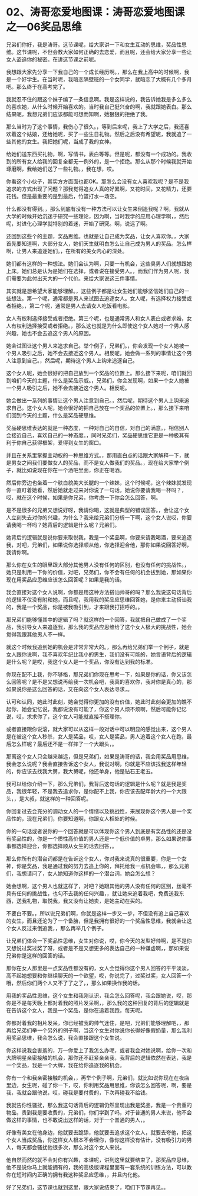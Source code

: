# 02、涛哥恋爱地图课：涛哥恋爱地图课之—06奖品思维

兄弟们你好，我是涛哥。这节课呢，给大家讲一下和女生互动的思维，奖品性思维。这节课呢，不但会教大家如何正确的去恋爱，而且呢，还会给大家分享一些让女人盗追你的秘密。在讲这节课之前呢。

我想跟大家先分享一下我自己的一个成长经历啊。，那么在我上高中的时候啊，我是一个好学生。在当时呢，我暗恋隔壁班的一个女同学，就暗恋了大概有几个多月吧。那么终于在高考完了。

我就忍不住的跟这个妹子编了一条信息啊。我是这样说的，我告诉她我是多么多么的喜欢她，从什么时候开始喜欢的。当时我自己挺兴奋的啊，我就跟她表白。那么结果呢，我想兄弟们应该都能可想而知啊，她狠狠的拒绝了我。

那么当时为了这个事情，我伤心了很久。，等到后来呢，我上了大学之后，我还喜欢着这个姑娘，还给她呢，买了一些生日礼物。然后之后没有希望呢，我就追了一些其他的女生。我把她们呢，当成了我的女神。

给她们送东西买礼物，啊，写情书，表白等等。但是呢，都没有一个成功的。我收到的所有女人给我的回复全都无一例外的，是一个拒绝。那么从那个时候我就开始琢磨啊，我给她们送了一些礼物。，我在想，哎。

你看这个小伙子，其实方方面面也都OK。那怎么会没有女人喜欢我呢？是不是我追求的方式出现了问题？那我觉得追女人真的好累啊，又花时间，又花精力，还要花钱。但是最重要的是到最后，竹篮打水一场空。

什么都没有得到。，那么到底有没有一种方法可以让女生来倒追我呢？啊，我就从大学的时候开始沉迷于研究一些理论，因为啊，当时我学的应用心理学啊，，然后呢，对进化心理学就特别的着迷，开始了研究。啊，说远了啊。

还回到这些个的主题，奖品思维。也就是让自己成为奖品，让女人喜欢你。，大家首先要知道啊，大部分女人，她们天生就明白怎么让自己成为男人的奖品。怎么样啊，让男人来追逐她们。，在所有的美女内心的深处。

她们都有这样的一种想法。她们会认为啊，只要一有机会，这些臭男人们就想跟她上床。她们总是认为是她们在选择，或者说在接受男人。，而我们作为男人呢，我们需要为此付出天大的一个代价。来给大家说这三件事情。

其实就是想希望大家能够理解。，这些例子都是让女生她们能够坚信她们自己的一些想法。第一个呢，通常都是男人来试图去追逐女人。女人呢，有选择权力接受或者拒绝。，第二个呢，通常是男人去请女人吃饭看电影。

女人有权利选择接受或者拒绝。第三个呢，也是通常男人和女人表白或者求婚，女人有权利选择接受或者拒绝。，那么这也就是为什么即使这个女人她对一个男人感兴趣，她也不会去追这个男人的原因。

她会试图让这个男人来追求自己。举个例子，兄弟们。，你会发现一个女人她被一个男人吸引之后，她不会去接近这个男人。相反呢，她会做一系列的事情让这个男人注意到自己。，然后呢，期待这个男人上钩来追逐自己。

这个女人呢，她会很好的把自己放到一个奖品的位置上。那么接下来呢，咱们就回到咱们今天的主题，什么是奖品示威。，兄弟们，你会发现啊，如果一个女人她被一个男人吸引之后，她不会去接近这个男人。相反呢。

她会做出一系列的事情让这个男人注意到自己。，然后呢，期待这个男人上钩来追求自己。这个女人呢，她会很好的把自己放在一个奖品的位置上。，那么接下来咱们回到今天的主题，什么是奖品硬思维。

奖品硬思维表达的就是一种态度，一种对自己的自信，对自己的满意。，相信别人会接近自己，喜欢自己的一种态度。，同时兄弟们，奖品硬思维它更是一种极其有利于你自己获得框架，爱得到女生的窗口。

并且在关系里掌握主动权的一种思维方式。，那用直白点的话跟大家解释一下，就是男女之间我们要做女人的奖品，而不是女人做我们的奖品。，现在给大家举个例子，就比如说现在你在一个酒吧里面，你正在喝酒。

然后你旁边也坐着一个肤白貌美大长腿的一个辣妹，这个时候呢，这个辣妹就发现你一直盯着她看，然后她就走过来对你说了一句话，她说你要请我喝一杯吗？，哎，就在这个时候，如果是你兄弟，你考虑一下你会怎么回答，啊。

是不是很多的兄弟又想说好呀，我请你喝，这就是典型的错误回答。，会让这个女人立刻失去对你的兴趣，为什么？我来给兄弟们分析一下啊，这个女人说哎，你要请我喝一杯吗？她背后的逻辑是什么呢？兄弟们。

她背后的逻辑就是说你要来取悦我，我是一个奖品啊，你要来请我喝酒，要来追逐我，对吧，兄弟们，如果说你选择顺从他，你选择迎合他，那你如果说回答好啊，我请你啊。

那么你在女生的眼里跟大部分其他男人没有任何的区别，也没有任何的挑战性。，她只是利用一下你的价值，对吧，兄弟们，你不会有任何的机会拔到她，那如果你现在用奖品应思维应该怎么回答呢？如果是我的话。

我会直接对这个女人说啊，你都是用这种方法搭讪帅哥的吗？那么我说这句话背后的逻辑不仅没有附和她，而且呢，我用我的奖品应思维回答她，是你来主动搭讪我的，我是一个奖品，你是被我吸引到，才来跟我打招呼的。。

那兄弟们能够懂其中的逻辑了吗？就这样的一个回答，我就把自己做成了一个奖品，我引导女人来追逐我，那么我的奖品应思维给了这个女人极大的挑战性，她会觉得我跟其他男人不一样。

就这个时候我追到她的机会是非常非常大的。，那么再给兄弟们举一个例子，就是女人跟你说啊，我不喜欢年纪比我小的男生，我们没有可能的，她言语背后的逻辑是什么呢？是哎，我这个女人是一个奖品，你没有达到我的标准。

你现在配不上我，你不够格，那兄弟们你现在思考一下，如果是你的话，你又该怎么回答呢？是不是又想说再给我一次机会吧，我真的喜欢你，我对你是真心的，那如果说你是这么回答的话，又在向这个女人表达寻求，。

认可和认同，她此时此刻，她会觉得你更加的没有价值，她此时此刻会更加的瞧不起你，她会记忆说，我都说没有可能了，你这个男人烦不烦啊，然后可能你记忆说，哎，求求你了，这个女人可能就直接不搭理你。

或者直接跟你说滚，就大家可以从这样一段对话中可以明显的感觉出来，这个男人是在被这个女人秒杀，女人是奖品，哎，女人是奖品，男人追着这个女人在跑，最后怎么样呢？最后还不是一样摔了一个大跟头，。

那离这个女人只会越来越远，但是兄弟们，如果是涛哥的话，我会用奖品用思维，我会怎么说呢？我会直接告诉这个女人，我说对啊，你就是不应该找我这样年轻的，你应该去找我大舅，我大舅呢，他还单身，他是钻石王老五。

我可以给你介绍一下，那么兄弟们，我背后这句话的逻辑是什么呢？就是我是奖品，我很年轻，不是我去追求你，是你配不上我，你应该去配年龄大的一个大跟头，，是大叔，就这样的一种回答呢。

你回复过去会充分的调动女人的一个情绪以及挑战性，来展现你这个男人是一个奖品性的，现在兄弟们，你要知道啊，你跟女人相处的时候。

你的一句话或者说你的一个回答就是可以体现你这个男人到底是有奖品性的还是没有奖品性的，你是一个质性高价值的男人还是一个低价值的卓男，那么如果说你事事都选择迎合，你都选择顺从女生的话去回答，。

那么你所有的潜台词都是在告诉这个女人，你对我来说真的很重要，你是一个女神，你是奖品，我是通过我的努力去追上你的，拜托给我一点机会嘛，，那么兄弟们，我想请问了，女人她知道你这样的一个潜台词，她会怎么想？

她会想啊，这个男人也就这样了，对吧？她跟其他的男人没有任何的区别，丝毫不具有任何的挑战性，也勾不去我的任何兴趣，，就让她来追着我吧，免费送我东西，送我礼物，取悦我，我又没有让她卖，是她主动在买的。

不要白不要。，所以说兄弟们啊，你就是这样一步又一步，不但没有追上自己喜欢的女生，而且还沦为了一个备胎，但是我拥有很好的一个奖品性思维，我就会让这个女人反过来倒追我，，那么再举几个例子。

让兄弟们体会一下奖品性思维，女生对你说，哎，你今天的发型好帅啊，是不是你又想说过奖过奖了呀，或者是不是又想更多的表达自己的一种谦虚啊，，那如果说兄弟你是这样的回答的话。

那你在女人那里是一点奖品性都没有的，女人会觉得你这个男人回答的平平淡淡，高不起她想要和你继续聊天的一个欲望，哎，你说完了，过奖过奖，女人回答一个哦，然后你们两个人又不了了之了，，那么如果换作我的话。

用我的奖品性思维，这个女生和我刚认识，我会怎么回答呢，我会跟她说，哎，那你是不是每天晚上都对着我的照片发呆啊，，那么我的这种回复的背后的逻辑就是在告诉这个女人，我是一个奖品，是你在追着我跑，每天呢。

你都对着我的相片发呆，你已经被我的帅气迷住，是吧，兄弟们能够理解吧，，那再给兄弟们举一个另外的例子啊，当这个女生对你说你长得好像假奶量，那么我利用奖品思维，我会怎么说，我会直接跟这个女生说。

你这样说我会害羞的，万一你爱上了我怎么办呢，或者我会对她说啊，给你一次和大牌明星亲密接触的机会，那你还不赶紧亲亲我，我背后的逻辑依然在表达，我是一个奖品，我是一个大牌，我在给你追逐我的机会。

你有一个和我亲密接触的机会，，再举个例子啊，兄弟们，就比如说你现在在夜店里边，女生呢，碰了你一下，哎，你利用奖品用思维，你该怎么回答呢，啊，要是我，我就会跟他说，哎，碰我是要付费的，下次再碰我不给钱。

我就告你性骚扰，那么我这句话背后的逻辑仍然呈现出我是奖品，我是一个贵重的物品，贵到我是要收费的，兄弟们，你们学到了吗，对于普通的男人来说，他不会做这样的事情，也不敢说出这样的话，对于一个普通的男人，。

好像有美女在他身边，他就要去跪舔，他就要去追求这个女人，就要去夸他，把这个女人当成奖品，你这样女人根本不会理你，像你这样没有估计，没有吸引力的男人，每天都会骚扰他很多次，那么对这个女人来说。

他自然而然的就不会对你有兴趣，本课呢，讲到这里就要结束了，那奖品应思维，他不是说你马上就能拥有的，我的高级版课程里面有一套系统的训练方法，可以教你在短时间内正确的拥有我这种奖品应思维，，并且内化他。

好了兄弟们，这节课也就到这里，跟大家说结束了，咱们下节课再见。。
